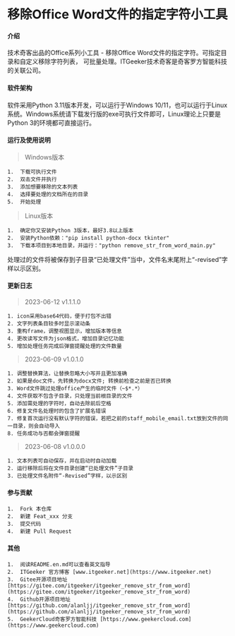 # 移除Office Word文件的指定字符小工具

#### 介绍
技术奇客出品的Office系列小工具 - 移除Office Word文件的指定字符。可指定目录和自定义移除字符列表， 可批量处理。ITGeeker技术奇客是奇客罗方智能科技的关联公司。

#### 软件架构
软件采用Python 3.11版本开发，可以运行于Windows 10/11，也可以运行于Linux系统。Windows系统请下载发行版的exe可执行文件即可，Linux理论上只要是Python 3的环境都可直接运行。

#### 运行及使用说明

> Windows版本

    1.  下载可执行文件
    2.  双击文件并执行
    3.  添加想要移除的文本列表
    4.  选择要处理的文档所在的目录
    5.  开始处理

> Linux版本

    1.  确定你又安装Python 3版本，最好3.8以上版本
    2.  安装Python依赖："pip install python-docx tkinter"
    3.  下载本项目到本地目录，并运行："python remove_str_from_word_main.py"

处理过的文件将被保存到子目录“已处理文件”当中，文件名末尾附上“-revised”字样以示区别。

#### 更新日志

> 2023-06-12 v1.1.1.0
 
    1. icon采用base64代码，便于打包不出错
    2. 文字列表条目较多时显示滚动条
    3. 重构frame，调整视图显示，增加版本等信息
    4. 更改读写文件为json格式，增加目录记忆功能
    5. 增加处理任务完成后弹窗提醒处理的文件数量

> 2023-06-09 v1.0.1.0
 
    1. 调整替换算法，让替换忽略大小写并且更加准确
    2. 如果是doc文件，先转换为docx文件; 转换前检查之前是否已转换
    3. Word文件跳过处理office产生的临时文件（~$*.*）
    4. 文件获取不包含子目录，只处理当前根目录的文件
    5. 添加需处理的字符时，自动去除前后空格
    6. 修复文件名处理时的包含了扩展名错误
    7. 修复首次运行没有默认字符的错误，若把之前的staff_mobile_email.txt放到文件的同一目录，则会自动导入
    8. 任务成功与否都会弹窗提醒

> 2023-06-08 v1.0.0.0
 
    1. 文本列表可自动保存，并在启动时自动加载
    2. 运行移除后将在文件目录创建“已处理文件”子目录
    3. 已处理文件名附件“-Revised”字样，以示区别


#### 参与贡献

    1.  Fork 本仓库
    2.  新建 Feat_xxx 分支
    3.  提交代码
    4.  新建 Pull Request


#### 其他

    1.  阅读README.en.md可以查看英文指导
    2.  ITGeeker 官方博客 [www.itgeeker.net](https://www.itgeeker.net)
    3.  Gitee开源项目地址 [https://gitee.com/itgeeker/itgeeker_remove_str_from_word](https://gitee.com/itgeeker/itgeeker_remove_str_from_word) 
    4.  Github开源项目地址 [https://github.com/alanljj/itgeeker_remove_str_from_word](https://github.com/alanljj/itgeeker_remove_str_from_word) 
    5.  GeekerCloud奇客罗方智能科技 [https://www.geekercloud.com](https://www.geekercloud.com)
